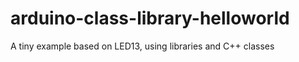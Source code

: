 arduino-class-library-helloworld
================================

A tiny example based on LED13, using libraries and C++ classes
